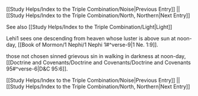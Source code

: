 [[Study Helps/Index to the Triple Combination/Noise|Previous Entry]]  ||  [[Study Helps/Index to the Triple Combination/North, Northern|Next Entry]]

 See also [[Study Helps/Index to the Triple Combination/Light|Light]]

 Lehi1 sees one descending from heaven whose luster is above sun at noon-day, [[Book of Mormon/1 Nephi/1 Nephi 1#^verse-9|1 Ne. 1:9]].

 those not chosen sinned grievous sin in walking in darkness at noon-day, [[Doctrine and Covenants/Doctrine and Covenants/Doctrine and Covenants 95#^verse-6|D&C 95:6]].

[[Study Helps/Index to the Triple Combination/Noise|Previous Entry]]  ||  [[Study Helps/Index to the Triple Combination/North, Northern|Next Entry]]